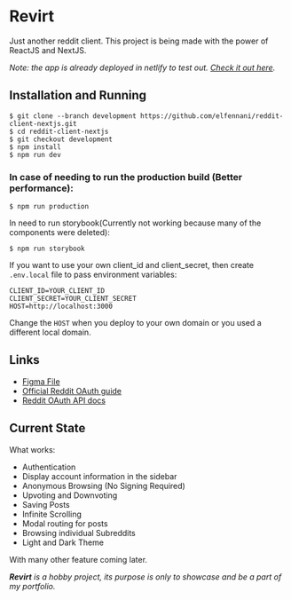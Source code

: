 # Revirt

Just another reddit client. This project is being made with the power of ReactJS and NextJS.

*Note: the app is already deployed in netlify to test out. [Check it out here](https://revirted.netlify.app/).*

## Installation and Running

```console
$ git clone --branch development https://github.com/elfennani/reddit-client-nextjs.git
$ cd reddit-client-nextjs
$ git checkout development
$ npm install
$ npm run dev
```

### In case of needing to run the production build (Better performance):
```console
$ npm run production
```

In need to run storybook(Currently not working because many of the components were deleted):

```console
$ npm run storybook
```

If you want to use your own client_id and client_secret, then create `.env.local` file to pass environment variables:
```
CLIENT_ID=YOUR_CLIENT_ID
CLIENT_SECRET=YOUR_CLIENT_SECRET
HOST=http://localhost:3000
```
Change the `HOST` when you deploy to your own domain or you used a different local domain.

## Links
-   [Figma File](https://www.figma.com/file/FJF4kqQaKnRVm6ZNV1lGa2/Reddit-Redesign?node-id=0%3A1)
-   [Official Reddit OAuth guide](https://github.com/reddit-archive/reddit/wiki/OAuth2)
-   [Reddit OAuth API docs](https://www.reddit.com/dev/api/oauth)

## Current State

What works:

-   Authentication
-   Display account information in the sidebar
-   Anonymous Browsing (No Signing Required)
-   Upvoting and Downvoting
-   Saving Posts
-   Infinite Scrolling
-   Modal routing for posts
-   Browsing individual Subreddits
-   Light and Dark Theme

With many other feature coming later.

***Revirt** is a hobby project, its purpose is only to showcase and be a part of my portfolio.*
